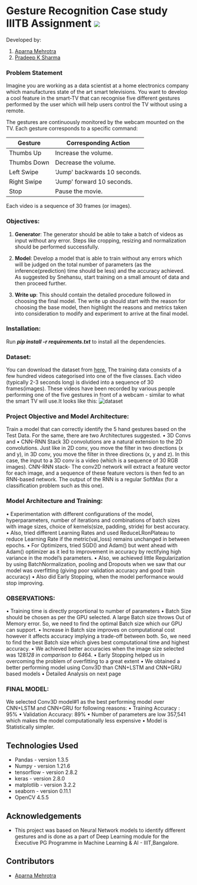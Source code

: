 # Gesture Recognition Case study IIITB Assignment [![](https://img.shields.io/badge/Yashraj-Pathak-brightgreen.svg?colorB=ff0000)](https://yashrajpathak.github.io/Portfolio/)


Developed by:
1. [Aparna Mehrotra](https://github.com/AparnaMehrotra)
2. [Pradeep K Sharma](https://github.com/pradeepksharma22)

### Problem Statement
Imagine you are working as a data scientist at a home electronics company which manufactures state of the art smart televisions. You want to develop a cool feature in the smart-TV that can recognise five different gestures performed by the user which will help users control the TV without using a remote.

The gestures are continuously monitored by the webcam mounted on the TV. Each gesture corresponds to a specific command:
 
| Gesture | Corresponding Action |
| --- | --- | 
| Thumbs Up | Increase the volume. |
| Thumbs Down | Decrease the volume. |
| Left Swipe | 'Jump' backwards 10 seconds. |
| Right Swipe | 'Jump' forward 10 seconds. |
| Stop | Pause the movie. |

Each video is a sequence of 30 frames (or images).

### Objectives:
1. **Generator**:  The generator should be able to take a batch of videos as input without any error. Steps like cropping, resizing and normalization should be performed successfully.

2. **Model**: Develop a model that is able to train without any errors which will be judged on the total number of parameters (as the inference(prediction) time should be less) and the accuracy achieved. As suggested by Snehansu, start training on a small amount of data and then proceed further.

3. **Write up**: This should contain the detailed procedure followed in choosing the final model. The write up should start with the reason for choosing the base model, then highlight the reasons and metrics taken into consideration to modify and experiment to arrive at the final model.

### Installation:
Run ***pip install -r requirements.txt*** to install all the dependencies.

### Dataset:
You can download the dataset from [here.](https://drive.google.com/uc?id=1ehyrYBQ5rbQQe6yL4XbLWe3FMvuVUGiL)
The training data consists of a few hundred videos categorised into one of the five classes. Each video (typically 2-3 seconds long) is divided into a sequence of 30 frames(images). These videos have been recorded by various people performing one of the five gestures in front of a webcam - similar to what the smart TV will use.It looks like this:
![dataset](https://user-images.githubusercontent.com/29462447/86066087-d03cf680-ba8e-11ea-91f5-960b5f522a39.png)

### Project Objective and Model Architecture:
Train a model that can correctly identify the 5 hand gestures based on the Test Data. 
For the same, there are two Architectures suggested.
•	3D Convs and 
•	CNN-RNN Stack
3D convolutions are a natural extension to the 2D convolutions. Just like in 2D conv, you move the filter in two directions (x and y), in 3D conv, you move the filter in three directions (x, y and z). In this case, the input to a 3D conv is a video (which is a sequence of 30 RGB images).
CNN-RNN stack- The conv2D network will extract a feature vector for each image, and a sequence of these feature vectors is then fed to an RNN-based network. The output of the RNN is a regular SoftMax (for a classification problem such as this one).

### Model Architecture and Training:
•	Experimentation with different configurations of the model, hyperparameters, number of iterations and combinations of batch sizes with image sizes, choice of kernels(size, padding, stride) for best accuracy.
•	Also, tried different Learning Rates and used ReduceLRonPlateau to reduce Learning Rate if the metric(val_loss) remains unchanged in between epochs.
•	For Optimizers, tried SGD() and Adam() but went ahead with Adam() optimizer as it led to improvement in accuracy by rectifying high variance in the model’s parameters.
•	Also, we achieved little Regularization by using BatchNormalization, pooling and Dropouts when we saw that our model was overfitting (giving poor validation accuracy and good train accuracy)
•	Also did Early Stopping, when the model performance would stop improving.



### OBSERVATIONS:

•	Training time is directly proportional to number of parameters
•	Batch Size should be chosen as per the GPU selected. A large Batch size throws Out of Memory error. So, we need to find the optimal Batch size which our GPU can support. 
•	Increase in Batch size improves on computational cost however it affects accuracy implying a trade-off between both.
So, we need to find the best Batch size which gives best computational time and highest accuracy.
•	We achieved better accuracies when the image size selected was 128*128 in comparison to 64*64.
•	Early Stopping helped us in overcoming the problem of overfitting to a great extent
•	We obtained a better performing model using Conv3D than CNN+LSTM and CNN+GRU based models
•	Detailed Analysis on next page

### FINAL MODEL:

We selected Conv3D model#1 as the best performing model over CNN+LSTM and CNN+GRU for following reasons:
•	Training Accuracy :	95%
•	Validation Accuracy:	89%
•	Number of parameters are low 357,541 which makes the model computationally less expensive
•	Model is Statistically simpler.

## Technologies Used
- Pandas - version 1.3.5
- Numpy - version 1.21.6
- tensorflow - version 2.8.2
- keras - version 2.8.0
- matplotlib - version 3.2.2
- seaborn - version 0.11.1
- OpenCV 4.5.5

## Acknowledgements
- This project was based on Neural Network models to identify different gestures and is done as a part of Deep Learning module for the Executive PG Programme in Machine Learning & AI - IIIT,Bangalore.


## Contributors
- <a href="https://github.com/AparnaMehrotra/">Aparna Mehrotra</a>

